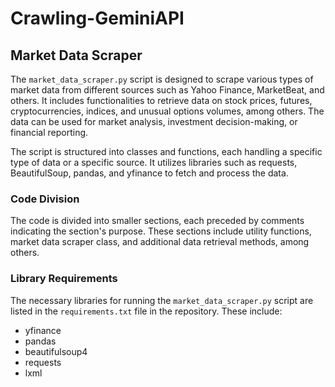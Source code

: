 # Crawling-GeminiAPI

## Market Data Scraper

The `market_data_scraper.py` script is designed to scrape various types of market data from different sources such as Yahoo Finance, MarketBeat, and others. It includes functionalities to retrieve data on stock prices, futures, cryptocurrencies, indices, and unusual options volumes, among others. The data can be used for market analysis, investment decision-making, or financial reporting.

The script is structured into classes and functions, each handling a specific type of data or a specific source. It utilizes libraries such as requests, BeautifulSoup, pandas, and yfinance to fetch and process the data.

### Code Division

The code is divided into smaller sections, each preceded by comments indicating the section's purpose. These sections include utility functions, market data scraper class, and additional data retrieval methods, among others.

### Library Requirements

The necessary libraries for running the `market_data_scraper.py` script are listed in the `requirements.txt` file in the repository. These include:

- yfinance
- pandas
- beautifulsoup4
- requests
- lxml
